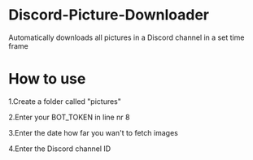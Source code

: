 # Discord-Picture-Downloader
Automatically downloads all pictures in a Discord channel in a set time frame

# How to use
1.Create a folder called "pictures" 

2.Enter your BOT_TOKEN in line nr 8

3.Enter the date how far you wan't to fetch images

4.Enter the Discord channel ID
